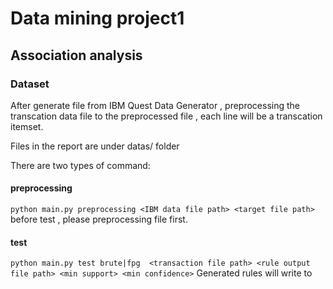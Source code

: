 # Data mining project1
## Association analysis

### Dataset
After generate file from IBM Quest Data Generator , preprocessing the transcation data file to the preprocessed file , each line will be a transcation itemset.

Files in the report are under datas/ folder

There are two types of command:
#### preprocessing
`python main.py preprocessing <IBM data file path> <target file path>`
before test , please preprocessing file first.
#### test
`python main.py test brute|fpg  <transaction file path> <rule output file path> <min support> <min confidence>`
Generated rules will write to <rule output file path>